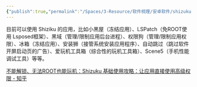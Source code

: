 ```yaml
---
{"publish":true,"permalink":"/Spaces/3-Resource/软件梳理/安卓软件/shizuku.md","description":"Using system APIs directly with adb/root privileges from normal apps through a Java process started with app_process.","created":"2025-07-29T23:04:30.991+08:00","modified":"2025-07-29T23:04:30.996+08:00","published":"2025-07-29T23:04:30.996+08:00","tags":["github开源","安卓软件"],"cssclasses":""}
---
```



目前可以使用 Shiziku 的应用，比如小黑屋（冻结应用）、LSPatch（免ROOT使用 Lsposed框架）、黑域（管理/限制应用后台进程）、权限狗（管理/限制应用权限）、冰箱（冻结应用）、安装狮（接管系统安装应用程序）、自动跳过（跳过软件开屏启动页的广告）、爱玩机工具箱（综合性的玩机工具箱）、Scene5（手机性能调试工具）等等。

[不能解锁、无法ROOT也能玩机：Shizuku 基础使用攻略：让应用直接使用高级权限 - 知乎](https://zhuanlan.zhihu.com/p/654037213)